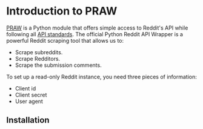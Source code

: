 # Introduction to PRAW

[PRAW](https://praw.readthedocs.io/en/stable/index.html) is a Python module that offers simple access to Reddit's API while following all [API standards](https://github.com/reddit-archive/reddit/wiki/API#rules). 
The official Python Reddit API Wrapper is a powerful Reddit scraping tool that allows us to:
- Scrape subreddits.
- Scrape Redditors.
- Scrape the submission comments.

To set up a read-only Reddit instance, you need three pieces of information:
- Client id
- Client secret
- User agent

## Installation 


